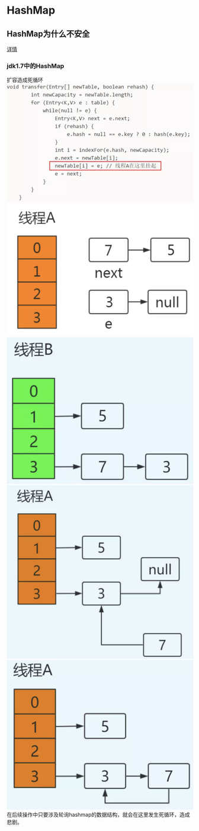 # HashMap
## HashMap为什么不安全
[详情](https://mp.weixin.qq.com/s/VtIpj-uuxFj5Bf6TmTJMTw)
### jdk1.7中的HashMap
扩容造成死循环
![img](../img/hashmapresize.png)
![img](../img/resize1.png)
![img](../img/resize2.png)
![img](../img/resize3.png)
![img](../img/resize4.png)
在后续操作中只要涉及轮询hashmap的数据结构，就会在这里发生死循环，造成悲剧。


